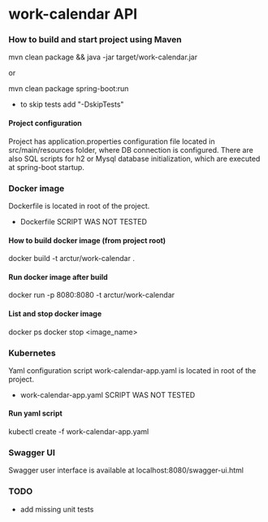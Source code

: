 # work-calendar API

### How to build and start project using Maven
mvn clean package && java -jar target/work-calendar.jar

or

mvn clean package spring-boot:run
 * to skip tests add "-DskipTests"

#### Project configuration
Project has application.properties configuration file located in src/main/resources folder, where DB connection is configured. 
There are also SQL scripts for h2 or Mysql database initialization, which are executed at spring-boot startup. 

### Docker image
Dockerfile is located in root of the project.
 * Dockerfile SCRIPT WAS NOT TESTED
 
#### How to build docker image (from project root)
docker build -t arctur/work-calendar .

#### Run docker image after build
docker run -p 8080:8080 -t arctur/work-calendar

#### List and stop docker image
docker ps
docker stop <image_name>

### Kubernetes
Yaml configuration script work-calendar-app.yaml is located in root of the project.
 * work-calendar-app.yaml SCRIPT WAS NOT TESTED

#### Run yaml script
kubectl create -f work-calendar-app.yaml

### Swagger UI
Swagger user interface is available at localhost:8080/swagger-ui.html

### TODO
* add missing unit tests

